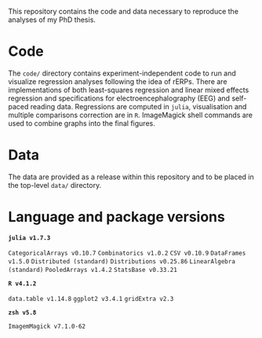 This repository contains the code and data necessary to reproduce the analyses of my PhD thesis.

# Code

The ```code/``` directory contains experiment-independent code to run and visualize regression analyses following the idea of rERPs. There are implementations of both least-squares regression and linear mixed effects regression and specifications for electroencephalography (EEG) and self-paced reading data.
Regressions are computed in ```julia```, visualisation and multiple comparisons correction are in ```R```. ImageMagick shell commands are used to combine graphs into the final figures.

# Data

The data are provided as a release within this repository and to be placed in the top-level ```data/``` directory.

# Language and package versions

**```julia v1.7.3```**

```CategoricalArrays v0.10.7```
```Combinatorics v1.0.2```
```CSV v0.10.9```
```DataFrames v1.5.0```
```Distributed (standard)```
```Distributions v0.25.86```
```LinearAlgebra (standard)```
```PooledArrays v1.4.2```
```StatsBase v0.33.21```

**```R v4.1.2```**

```data.table v1.14.8```
```ggplot2 v3.4.1```
```gridExtra v2.3```

**```zsh v5.8```**

```ImagemMagick v7.1.0-62```
